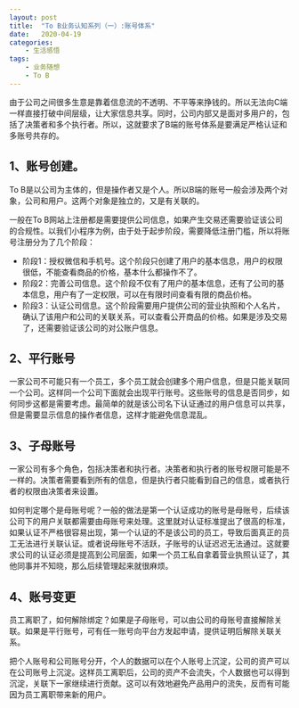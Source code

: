 ```yaml
---
layout: post
title:  "To B业务认知系列（一）:账号体系"
date:   2020-04-19
categories:
    - 生活感悟
tags:
    - 业务随想
    - To B
---
```

由于公司之间很多生意是靠着信息流的不透明、不平等来挣钱的。所以无法向C端一样直接打破中间层级，让大家信息共享。同时，公司内部又是面对多用户的，包括了决策者和多个执行者。所以，这就要求了B端的账号体系是要满足严格认证和多账号共存的。
  
## 1、账号创建。 
  
To B是以公司为主体的，但是操作者又是个人。所以B端的账号一般会涉及两个对象，公司和用户。这两个对象是独立的，又是有关联的。  
    
一般在To B网站上注册都是需要提供公司信息，如果产生交易还需要验证该公司的合规性。以我们小程序为例，由于处于起步阶段，需要降低注册门槛，所以将账号注册分为了几个阶段：  
- 阶段1：授权微信和手机号。这个阶段只创建了用户的基本信息，用户的权限很低，不能查看商品的价格，基本什么都操作不了。  
- 阶段2：完善公司信息。这个阶段不仅有了用户的基本信息，还有了公司的基本信息，用户有了一定权限，可以在有限时间查看有限的商品价格。  
- 阶段3：认证公司信息。这个阶段需要用户提供公司的营业执照和个人名片，确认了该用户和公司的关联关系，可以查看公开商品的价格。如果是涉及交易了，还需要验证该公司的对公账户信息。    
  
## 2、平行账号  
  
一家公司不可能只有一个员工，多个员工就会创建多个用户信息，但是只能关联同一个公司。这样同一个公司下面就会出现平行账号。这些账号的信息是否同步，如何同步这都是需要考虑。最简单的就是该公司名下认证通过的用户信息可以共享，但是需要显示信息的操作者信息，这样才能避免信息混乱。

## 3、子母账号  
  
一家公司有多个角色，包括决策者和执行者。决策者和执行者的账号权限可能是不一样的。决策者需要看到所有的信息，但是执行者只能看到自己的信息，或者执行者的权限由决策者来设置。  
  
如何判定哪个是母账号呢？一般的做法是第一个认证成功的账号是母账号，后续该公司下的用户关联都需要由母账号来处理。这里就对认证标准提出了很高的标准，如果认证不严格很容易出现，第一个认证的不是该公司的员工，导致后面真正的员工无法进行关联认证。或者说母账号不活跃，子账号的认证迟迟无法通过。这就要求公司的认证必须是提高到公司层面，如果一个员工私自拿着营业执照认证了，其他同事并不知晓，那么后续管理起来就很麻烦。

## 4、账号变更  
  
员工离职了，如何解除绑定？如果是子母账号，可以由公司的母账号直接解除关联。如果是平行账号，可有任一账号向平台方发起申请，提供证明后解除关联关系。  
  
把个人账号和公司账号分开，个人的数据可以在个人账号上沉淀，公司的资产可以在公司账号上沉淀。这样员工离职后，公司的资产不会流失，个人数据也可以得到沉淀，关联下一家继续进行贡献。这可以有效地避免产品用户的流失，反而有可能因为员工离职带来新的用户。
